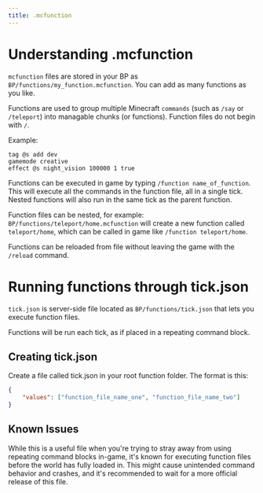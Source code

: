 ```yaml
---
title: .mcfunction
---
```


# Understanding .mcfunction

`mcfunction` files are stored in your BP as `BP/functions/my_function.mcfunction`. You can add as many functions as you like.

Functions are used to group multiple Minecraft `commands` (such as `/say` or `/teleport`) into managable chunks (or functions). Function files do not begin with `/`.

Example:

```
tag @s add dev
gamemode creative
effect @s night_vision 100000 1 true
```

Functions can be executed in game by typing `/function name_of_function`. This will execute all the commands in the function file, all in a single tick. Nested functions will also run in the same tick as the parent function.

Function files can be nested, for example: `BP/functions/teleport/home.mcfunction` will create a new function called `teleport/home`, which can be called in game like `/function teleport/home`.

Functions can be reloaded from file without leaving the game with the `/reload` command.

# Running functions through tick.json

`tick.json` is server-side file located as `BP/functions/tick.json` that lets you execute function files.

Functions will be run each tick, as if placed in a repeating command block.

## Creating tick.json

Create a file called tick.json in your root function folder. The format is this:

```json
{
	"values": ["function_file_name_one", "function_file_name_two"]
}
```

## Known Issues

While this is a useful file when you're trying to stray away from using repeating command blocks in-game, it's known for executing function files before the world has fully loaded in. This might cause unintended command behavior and crashes, and it's recommended to wait for a more official release of this file.

